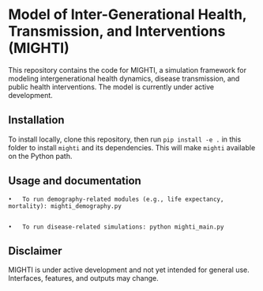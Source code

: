 Model of Inter-Generational Health, Transmission, and Interventions (MIGHTI)
=======================================

This repository contains the code for MIGHTI, a simulation framework for modeling intergenerational health dynamics, disease transmission, and public health interventions. The model is currently under active development.


Installation
------------

To install locally, clone this repository, then run ``pip install -e .`` in this folder to install ``mighti`` and its dependencies. This will make ``mighti`` available on the Python path.


Usage and documentation
-----------------------

	•	To run demography-related modules (e.g., life expectancy, mortality): mighti_demography.py


	•	To run disease-related simulations: python mighti_main.py


Disclaimer
----------

MIGHTI is under active development and not yet intended for general use. Interfaces, features, and outputs may change.
